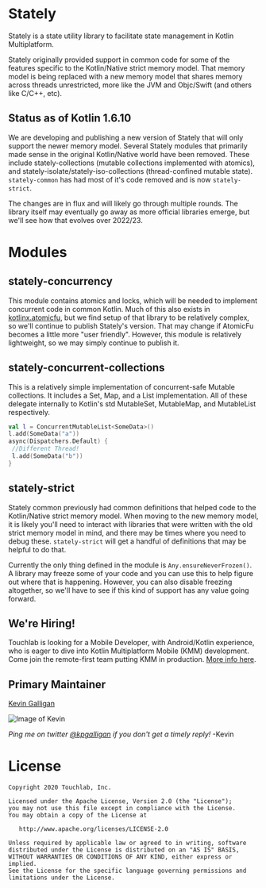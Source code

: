 # Stately

Stately is a state utility library to facilitate state management in Kotlin Multiplatform.

Stately originally provided support in common code for some of the features specific to the Kotlin/Native strict
memory model. That memory model is being replaced with a new memory model that shares memory across threads unrestricted,
more like the JVM and Objc/Swift (and others like C/C++, etc).

## Status as of Kotlin 1.6.10

We are developing and publishing a new version of Stately that will only support the newer memory model. 
Several Stately modules that primarily made sense in the original Kotlin/Native world have been removed. These include
stately-collections (mutable collections implemented with atomics), and stately-isolate/stately-iso-collections (thread-confined
mutable state). `stately-common` has had most of it's code removed and is now `stately-strict`.

The changes are in flux and will likely go through multiple rounds. The library itself may eventually go away as more 
official libraries emerge, but we'll see how that evolves over 2022/23.

# Modules

## stately-concurrency

This module contains atomics and locks, which will be needed to implement concurrent code in common Kotlin. Much of this
also exists in [kotlinx.atomicfu](https://github.com/Kotlin/kotlinx.atomicfu), but we find setup of that library to be 
relatively complex, so we'll continue to publish Stately's version. That may change if AtomicFu becomes a little more
"user friendly". However, this module is relatively lightweight, so we may simply continue to publish it.

## stately-concurrent-collections

This is a relatively simple implementation of concurrent-safe Mutable collections. It includes a Set, Map, and a List 
implementation. All of these delegate internally to Kotlin's std MutableSet, MutableMap, and MutableList respectively.

```kotlin
val l = ConcurrentMutableList<SomeData>()
l.add(SomeData("a"))
async(Dispatchers.Default) {
 //Different Thread!
 l.add(SomeData("b"))
}
```

## stately-strict

Stately common previously had common definitions that helped code to the Kotlin/Native strict memory model. When moving
to the new memory model, it is likely you'll need to interact with libraries that were written with the old strict memory
model in mind, and there may be times where you need to debug these. `stately-strict` will get a handful of definitions
that may be helpful to do that.

Currently the only thing defined in the module is `Any.ensureNeverFrozen()`. A library may freeze some of your code
and you can use this to help figure out where that is happening. However, you can also disable freezing altogether,
so we'll have to see if this kind of support has any value going forward.

## We're Hiring!

Touchlab is looking for a Mobile Developer, with Android/Kotlin experience, who is eager to dive into Kotlin Multiplatform Mobile (KMM) development. Come join the remote-first team putting KMM in production. [More info here](https://go.touchlab.co/careers-gh).

## Primary Maintainer

[Kevin Galligan](https://github.com/kpgalligan/)

![Image of Kevin](https://avatars.githubusercontent.com/u/68384?s=140&v=4)

*Ping me on twitter [@kpgalligan](https://twitter.com/kpgalligan/) if you don't get a timely reply!* -Kevin

License
=======

    Copyright 2020 Touchlab, Inc.
    
    Licensed under the Apache License, Version 2.0 (the "License");
    you may not use this file except in compliance with the License.
    You may obtain a copy of the License at
    
       http://www.apache.org/licenses/LICENSE-2.0
    
    Unless required by applicable law or agreed to in writing, software
    distributed under the License is distributed on an "AS IS" BASIS,
    WITHOUT WARRANTIES OR CONDITIONS OF ANY KIND, either express or implied.
    See the License for the specific language governing permissions and
    limitations under the License.
